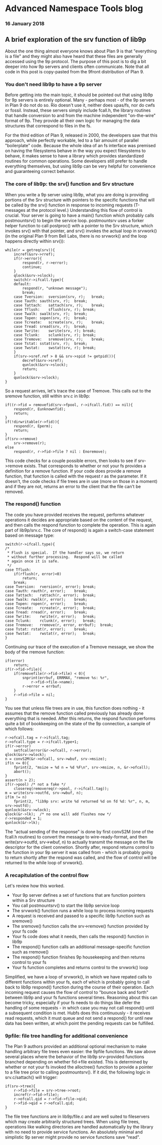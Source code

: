 # Advanced Namespace Tools blog 

### 16 January 2018

## A brief exploration of the srv function of lib9p

About the one thing almost everyone knows about Plan 9 is that "everything is a file" and they might also have heard that these files are generally accessed using the 9p protocol. The purpose of this post is to dig a bit deeper into how 9p servers and clients often communicate. Note that all code in this post is copy-pasted from the 9front distribution of Plan 9.

### You don't need lib9p to have a 9p server

Before getting into the main topic, it should be pointed out that using lib9p for 9p servers is entirely optional. Many - perhaps most - of the 9p servers in Plan 9 do not do so. Rio doesn't use it, neither does upas/fs, nor do cwfs or fossil. Instead, these servers simply include fcall.h, the library routines that handle conversion to and from the machine independent "on-the-wire" format of 9p. They provide all their own logic for managing the data structures that correspond to files in the fs.

For the third edition of Plan 9, released in 2000, the developers saw that this approach, while perfectly workable, led to a fair amouint of parallel "boilerplate" code. Because the whole idea of an fs interface was premised on having the filesystems behave in the way you expect filesystems to behave, it makes sense to have a library which provides standardized routines for common operations. Some developers still prefer to handle everything themselves, but using lib9p can be very helpful for convenience and guaranteeing correct behavior.

### The core of lib9p: the srv() function and Srv structure

When you write a 9p server using lib9p, what you are doing is providing portions of the Srv structure with pointers to the specific functions that will be called by the srv() function in response to incoming requests (T-messages at the protocol level.) Understanding this flow of control is crucial. Your server is going to have a main() function which probably calls postmountsrv() to begin the service loop. postmountsrv uses a forker helper function to call postproc() with a pointer to the Srv structure, which invokes srv() with that pointer, and srv() invokes the actual loop in srvwork() (in the original Plan 9 from Bell Labs, there is no srvwork() and the loop happens directly within srv()):

	while(r = getreq(srv)){
		incref(&srv->rref);
		if(r->error){
			respond(r, r->error);
			continue;	
		}
		qlock(&srv->slock);
		switch(r->ifcall.type){
		default:
			respond(r, "unknown message");
			break;
		case Tversion:	sversion(srv, r);	break;
		case Tauth:	sauth(srv, r);	break;
		case Tattach:	sattach(srv, r);	break;
		case Tflush:	sflush(srv, r);	break;
		case Twalk:	swalk(srv, r);	break;
		case Topen:	sopen(srv, r);	break;
		case Tcreate:	screate(srv, r);	break;
		case Tread:	sread(srv, r);	break;
		case Twrite:	swrite(srv, r);	break;
		case Tclunk:	sclunk(srv, r);	break;
		case Tremove:	sremove(srv, r);	break;
		case Tstat:	sstat(srv, r);	break;
		case Twstat:	swstat(srv, r);	break;
		}
		if(srv->sref.ref > 8 && srv->spid != getpid()){
			decref(&srv->sref);
			qunlock(&srv->slock);
			return;
		}
		qunlock(&srv->slock);
	}

So a request arrives, let's trace the case of Tremove. This calls out to the sremove function, still within srv.c in lib9p:

	if((r->fid = removefid(srv->fpool, r->ifcall.fid)) == nil){
		respond(r, Eunknownfid);
		return;
	}
	if(!dirwritable(r->fid)){
		respond(r, Eperm);
		return;
	}
	if(srv->remove)
		srv->remove(r);
	else
		respond(r, r->fid->file ? nil : Enoremove);

This code checks for a couple possible errors, then looks to see if srv->remove exists. That corresponds to whether or not your fs provides a definition for a remove function. If your code does provide a remove function, that function is called with the request r as the parameter. If it doesn't, the code checks if file trees are in use (more on those in a moment) and if they are not, returns an error to the client that the file can't be removed.

### The respond() function

The code you have provided receives the request, performs whatever operations it decides are appropriate based on the content of the request, and then calls the respond function to complete the operation. This is again part of lib9p/srv.c. The core of respond() is again a switch-case statement based on message type:

	switch(r->ifcall.type){
	/*
	 * Flush is special.  If the handler says so, we return
	 * without further processing.  Respond will be called
	 * again once it is safe.
	 */
	case Tflush:
		if(rflush(r, error)<0)
			return;
		break;
	case Tversion:	rversion(r, error);	break;
	case Tauth:	rauth(r, error);	break;
	case Tattach:	rattach(r, error);	break;
	case Twalk:	rwalk(r, error);	break;
	case Topen:	ropen(r, error);	break;
	case Tcreate:	rcreate(r, error);	break;
	case Tread:	rread(r, error);	break;
	case Twrite:	rwrite(r, error);	break;
	case Tclunk:	rclunk(r, error);	break;
	case Tremove:	rremove(r, error, errbuf);	break;
	case Tstat:	rstat(r, error);	break;
	case Twstat:	rwstat(r, error);	break;
	}

Continuing our trace of the execution of a Tremove message, we show the body of the rremove function:

	if(error)
		return;
	if(r->fid->file){
		if(removefile(r->fid->file) < 0){
			snprint(errbuf, ERRMAX, "remove %s: %r", 
				r->fid->file->name);
			r->error = errbuf;
		}
		r->fid->file = nil;
	}

You see that unless file trees are in use, this function does nothing - it assumes that the remove function called previously has already done everything that is needed. After this returns, the respond function performs quite a bit of bookkeeping on the state of the 9p connection, a sample of which follows:

	r->ofcall.tag = r->ifcall.tag;
	r->ofcall.type = r->ifcall.type+1;
	if(r->error)
		setfcallerror(&r->ofcall, r->error);
	qlock(&srv->wlock);
	n = convS2M(&r->ofcall, srv->wbuf, srv->msize);
	if(n <= 0){
		fprint(2, "msize = %d n = %d %F\n", srv->msize, n, &r->ofcall);
		abort();
	}
	assert(n > 2);
	if(r->pool)	/* not a fake */
		closereq(removereq(r->pool, r->ifcall.tag));
	m = write(srv->outfd, srv->wbuf, n);
	if(m != n)
		fprint(2, "lib9p srv: write %d returned %d on fd %d: %r", n, m, srv->outfd);
	qunlock(&srv->wlock);
	qlock(&r->lk);	/* no one will add flushes now */
	r->responded = 1;
	qunlock(&r->lk);

The "actual sending of the response" is done by first convS2M (one of the fcall.h routines) to convert the message to wire-ready-format, and then write(srv->outfd, srv->wbuf, n) to actually transmit the message on the file descriptor for the client connetion. Shortly after, respond returns control to the function in your 9p server it was called from - which is probably going to return shortly after the respond was called, and the flow of control will be returned to the while loop of srvwork().

### A recapitulation of the control flow

Let's review how this worked.

* Your 9p server defines a set of functions that are function pointers within a Srv structure
* You call postmountsrv() to start the lib9p service loop
* The srvwork() function runs a while loop to process incoming requests
* A request is received and passed to a specific lib9p function such as sremove()
* The sremove() function calls the srv->remove() function provided by your fs code
* Your fs code does what it needs, then calls the respond() function in lib9p
* The respond() function calls an additional message-specific function such as rremove()
* The respond() function finishes 9p housekeeping and then returns control to your fs
* Your fs function completes and returns control to the srvwork() loop

Simplified, we have a loop of srvwork(), in which we have repated calls to different functions within your fs, each of which is probably going to call back to lib9p respond() function during the course of their operation. Each incoming request causes the flow of control to "bounce back and forth" between lib9p and your fs functions several times. Reasoning about this can become tricky, especially if your fs needs to do things like defer the handling of some requests - in which case you may not call respond() until a subsequent condition is met. Hubfs does this continuously - it receives read requests, which it must queue and not send a respond() for until new data has been written, at which point the pending requests can be fulfilled.

### 9pfile: file tree handling for additional convenience

The Plan 9 authors provided an additional optional mechanism to make handling arbitrary file trees even easier: the 9pfile functions. We saw above several places where the behavior of the lib9p srv-provided functions branched depending on whether fid->file existed. This is determined by whether or not your fs invoked the alloctree() function to provide a pointer to a file tree prior to calling postmountsrv(). If it did, the following logic in srv.c/sattach() will trigger:

	if(srv->tree){
		r->fid->file = srv->tree->root;
		incref(r->fid->file);
		r->ofcall.qid = r->fid->file->qid;
		r->fid->qid = r->ofcall.qid;
	}

The file tree functions are in lib9p/file.c and are well suited to fileservers which may create arbitrarily structured trees. When using file trees, operations like walking directories are handled automatically by the library with no need to provide service functions. An absolutely minimal and simplistic 9p server might provide no service functions save "read".
